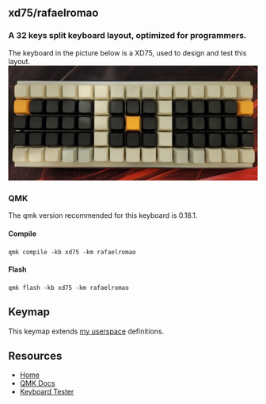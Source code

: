 ## xd75/rafaelromao
### A 32 keys split keyboard layout, optimized for programmers.

The keyboard in the picture below is a XD75, used to design and test this layout.
![img](../../../../../../../img/xd75.png)

### QMK

The qmk version recommended for this keyboard is 0.18.1.

#### Compile

`qmk compile -kb xd75 -km rafaelromao`

#### Flash

`qmk flash -kb xd75 -km rafaelromao`

## Keymap

This keymap extends [my userspace](../../../../../users/rafaelromao/readme.md) definitions.

## Resources

- [Home](https://github.com/rafaelromao/keyboards)
- [QMK Docs](https://docs.qmk.fm)
- [Keyboard Tester](https://config.qmk.fm/#/test)
